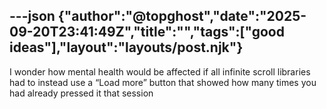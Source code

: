 ---json
{"author":"@topghost","date":"2025-09-20T23:41:49Z","title":"","tags":["good ideas"],"layout":"layouts/post.njk"}
---
I wonder how mental health would be affected if all infinite scroll libraries had to instead use a &#x201C;Load more&#x201D; button that showed how many times you had already pressed it that session 
